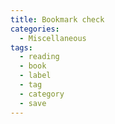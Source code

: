 ```yaml
---
title: Bookmark check
categories:
  - Miscellaneous
tags:
  - reading
  - book
  - label
  - tag
  - category
  - save
---
```

